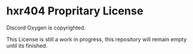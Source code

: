 # hxr404 Propritary License

Discord Oxygen is copyrighted.

This License is still a work in progress, this repository will remain empty until its finished.
